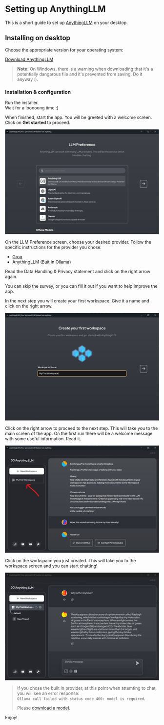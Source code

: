 # Setting up AnythingLLM

This is a short guide to set up [AnythingLLM](https://anythingllm.com) on your desktop.

## Installing on desktop

Choose the appropriate version for your operating system:

[Download AnythingLLM](https://anythingllm.com/download)

> **Note:** On Windows, there is a warning when downloading that it's a potentially dangarous file and it's prevented from saving. Do it anyway :).

### Installation & configuration

Run the installer.  
Wait for a looooong time :)

When finished, start the app. You will be greeted with a welcome screen. Click on **Get started** to proceed.

![AnythingLLM LLM Preference Screenshot](/media/AnythingLLM%20Start%20Install%20Built%20In.jpg)

On the LLM Preference screen, choose your desired provider. Follow the specific instructions for the provider you chose:
- [Groq](groq.md)
- [AnythingLLM](builtin.md) (Buit in [Ollama](https://ollama.com/))

Read the Data Handling & Privacy statement and click on the right arrow again.

You can skip the survey, or you can fill it out if you want to help improve the app.

In the next step you will create your first workspace. Give it a name and click on the right arrow.

![AnythingLLM Workspace Screenshot](/media/AnythingLLM%20Create%20Workspace.jpg)

Click on the right arrow to proceed to the next step.
This will take you to the main screen of the app. On the first run there will be a welcome message with some useful information. Read it.

![AnythingLLM Welcome Screenshot](/media/AnythingLLM%20Welcome.jpg)

Click on the workspace you just created. This will take you to the workspace screen and you can start chatting!

![AnythingLLM Workspace Chat Screenshot](/media/AnythingLLM%20Chat.jpg)

> If you chose the built in provider, at this point when attemting to chat, you will see an error response:  
> `Ollama call failed with status code 400: model is required`.  
> 
> Please [download a model](/builtin_models.md).

Enjoy!